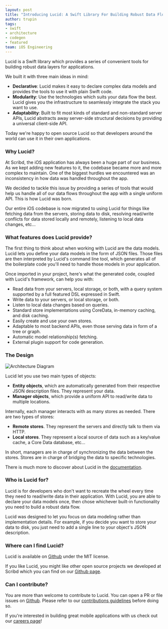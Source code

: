 ```yaml
---
layout: post
title: "Introducing Lucid: A Swift Library For Building Robust Data Flows"
author: trupin
tags:
- swift
- architecture
- codegen
- featured
team: iOS Engineering
---
```


Lucid is a Swift library which provides a series of convenient tools for building robust data layers for applications.

We built it with three main ideas in mind:

- **Declarative**: Lucid makes it easy to declare complex data models and provides the tools to use it with plain Swift code.
- **Modularity**: Use the technologies which suits your data flow the best. Lucid gives you the infrastructure to seamlessly integrate the stack you want to use.
- **Adaptability**: Built to fit most kinds of standard and non-standard server APIs, Lucid abstracts away server-side structural decisions by providing a universal client-side API.

Today we're happy to open source Lucid so that developers around the world can use it in their own applications.

### Why Lucid?

At Scribd, the iOS application has always been a huge part of our business. As we kept adding new features to it, the codebase became more and more complex to maintain. One of the biggest hurdles we encountered was an inconsistency in how data was handled throughout the app.

We decided to tackle this issue by providing a series of tools that would help us handle all of our data flows throughout the app with a single uniform API. This is how Lucid was born.

Our entire iOS codebase is now migrated to using Lucid for things like fetching data from the servers, storing data to disk, resolving read/write conflicts for data stored locally and remotely, listening to local data changes, etc…

### What features does Lucid provide?

The first thing to think about when working with Lucid are the data models. Lucid lets you define your data models in the form of JSON files. Those files are then interpreted by Lucid's command line tool, which generates all of the boilerplate code you'll need to handle those models in your application.

Once imported in your project, here's what the generated code, coupled with Lucid's framework, can help you with:

- Read data from your servers, local storage, or both, with a query system supported by a full featured DSL expressed in Swift.
- Write data to your servers, or local storage, or both.
- Listen to local data changes based on queries.
- Standard store implementations using CoreData, in-memory caching, and disk caching.
- Easily create and use your own stores.
- Adaptable to most backend APIs, even those serving data in form of a tree or graph.
- Automatic model relationship(s) fetching.
- External plugin support for code generation.

### The Design

![Architecture Diagram](https://docs.google.com/drawings/d/e/2PACX-1vQ1BkNqPJO6dlox3AyQAN2MD066GLZVr7B7MCCldmI1Et-Xnlqzzr5Yxw0_OS5VaDAW3O6jCPILvlj_/pub?w=960&h=720)

Lucid let you use two main types of objects:

- **Entity objects**, which are automatically generated from their respective JSON description files. They represent your data.
- **Manager objects**, which provide a uniform API to read/write data to multiple locations.

Internally, each manager interacts with as many stores as needed. There are two types of stores:

- **Remote stores**. They represent the servers and directly talk to them via HTTP.
- **Local stores**. They represent a local source of data such as a key/value cache, a Core Data database, etc...

In short, managers are in charge of synchronizing the data between the stores. Stores are in charge of bridging the data to specific technologies.

There is much more to discover about Lucid in the [documentation](https://github.com/scribd/Lucid/tree/master/Documentation/Manual).

### Who is Lucid for?

Lucid is for developers who don't want to recreate the wheel every time they need to read/write data in their application. With  Lucid, you are able to declare your data models once, then chose whichever built-in functionality you need to build a robust data flow.

Lucid was designed to let you focus on data modeling rather than implementation details. For example, if you decide you want to store your data to disk, you just need to add a single line to your object's JSON description.

### Where can I find Lucid?

Lucid is available on [Github](https://github.com/scribd/Lucid) under the MIT license.

If you like Lucid, you might like other open source projects we developed at Scribd which you can find on our [Github page](https://github.com/scribd).

### Can I contribute?

You are more than welcome to contribute to Lucid. You can open a PR or file issues on [Github](https://github.com/scribd/Lucid). Please refer to our [contributions guidelines](https://github.com/scribd/Lucid/blob/master/CONTRIBUTING.md) before doing so.


If you're interested in building great mobile applications with us check out our
[careers page](/careers/#open-positions)!
